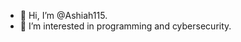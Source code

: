 - 👋 Hi, I’m @Ashiah115.
- 👀 I’m interested in programming and cybersecurity.

<!---
Ashiah115/Ashiah115 is a ✨ special ✨ repository because its `README.md` (this file) appears on your GitHub profile.
You can click the Preview link to take a look at your changes.
--->
